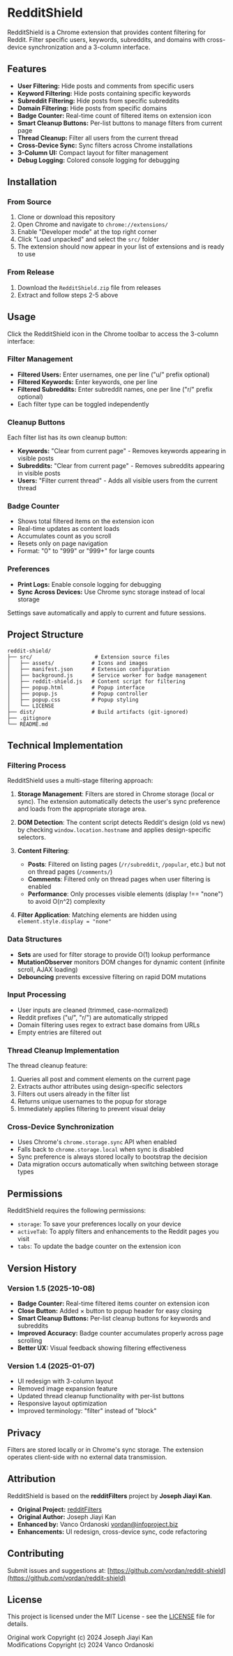 # RedditShield

RedditShield is a Chrome extension that provides content filtering for Reddit. Filter specific users, keywords, subreddits, and domains with cross-device synchronization and a 3-column interface.

## Features

- **User Filtering:** Hide posts and comments from specific users
- **Keyword Filtering:** Hide posts containing specific keywords
- **Subreddit Filtering:** Hide posts from specific subreddits
- **Domain Filtering:** Hide posts from specific domains
- **Badge Counter:** Real-time count of filtered items on extension icon
- **Smart Cleanup Buttons:** Per-list buttons to manage filters from current page
- **Thread Cleanup:** Filter all users from the current thread
- **Cross-Device Sync:** Sync filters across Chrome installations
- **3-Column UI:** Compact layout for filter management
- **Debug Logging:** Colored console logging for debugging

## Installation

### From Source
1. Clone or download this repository
2. Open Chrome and navigate to `chrome://extensions/`
3. Enable "Developer mode" at the top right corner
4. Click "Load unpacked" and select the `src/` folder
5. The extension should now appear in your list of extensions and is ready to use

### From Release
1. Download the `RedditShield.zip` file from releases
2. Extract and follow steps 2-5 above

## Usage

Click the RedditShield icon in the Chrome toolbar to access the 3-column interface:

### Filter Management
- **Filtered Users:** Enter usernames, one per line ("u/" prefix optional)
- **Filtered Keywords:** Enter keywords, one per line
- **Filtered Subreddits:** Enter subreddit names, one per line ("r/" prefix optional)
- Each filter type can be toggled independently

### Cleanup Buttons
Each filter list has its own cleanup button:
- **Keywords:** "Clear from current page" - Removes keywords appearing in visible posts
- **Subreddits:** "Clear from current page" - Removes subreddits appearing in visible posts
- **Users:** "Filter current thread" - Adds all visible users from the current thread

### Badge Counter
- Shows total filtered items on the extension icon
- Real-time updates as content loads
- Accumulates count as you scroll
- Resets only on page navigation
- Format: "0" to "999" or "999+" for large counts

### Preferences
- **Print Logs:** Enable console logging for debugging
- **Sync Across Devices:** Use Chrome sync storage instead of local storage

Settings save automatically and apply to current and future sessions.

## Project Structure

```
reddit-shield/
├── src/                    # Extension source files
│   ├── assets/            # Icons and images
│   ├── manifest.json      # Extension configuration
│   ├── background.js      # Service worker for badge management
│   ├── reddit-shield.js   # Content script for filtering
│   ├── popup.html         # Popup interface
│   ├── popup.js           # Popup controller
│   ├── popup.css          # Popup styling
│   └── LICENSE
├── dist/                  # Build artifacts (git-ignored)
├── .gitignore
└── README.md
```

## Technical Implementation

### Filtering Process

RedditShield uses a multi-stage filtering approach:

1. **Storage Management**: Filters are stored in Chrome storage (local or sync). The extension automatically detects the user's sync preference and loads from the appropriate storage area.

2. **DOM Detection**: The content script detects Reddit's design (old vs new) by checking `window.location.hostname` and applies design-specific selectors.

3. **Content Filtering**:
   - **Posts**: Filtered on listing pages (`/r/subreddit`, `/popular`, etc.) but not on thread pages (`/comments/`)
   - **Comments**: Filtered only on thread pages when user filtering is enabled
   - **Performance**: Only processes visible elements (display !== "none") to avoid O(n^2) complexity

4. **Filter Application**: Matching elements are hidden using `element.style.display = "none"`

### Data Structures

- **Sets** are used for filter storage to provide O(1) lookup performance
- **MutationObserver** monitors DOM changes for dynamic content (infinite scroll, AJAX loading)
- **Debouncing** prevents excessive filtering on rapid DOM mutations

### Input Processing

- User inputs are cleaned (trimmed, case-normalized)
- Reddit prefixes ("u/", "r/") are automatically stripped
- Domain filtering uses regex to extract base domains from URLs
- Empty entries are filtered out

### Thread Cleanup Implementation

The thread cleanup feature:
1. Queries all post and comment elements on the current page
2. Extracts author attributes using design-specific selectors
3. Filters out users already in the filter list
4. Returns unique usernames to the popup for storage
5. Immediately applies filtering to prevent visual delay

### Cross-Device Synchronization

- Uses Chrome's `chrome.storage.sync` API when enabled
- Falls back to `chrome.storage.local` when sync is disabled
- Sync preference is always stored locally to bootstrap the decision
- Data migration occurs automatically when switching between storage types


## Permissions

RedditShield requires the following permissions:

- `storage`: To save your preferences locally on your device
- `activeTab`: To apply filters and enhancements to the Reddit pages you visit
- `tabs`: To update the badge counter on the extension icon

## Version History

### Version 1.5 (2025-10-08)
- **Badge Counter:** Real-time filtered items counter on extension icon
- **Close Button:** Added × button to popup header for easy closing
- **Smart Cleanup Buttons:** Per-list cleanup buttons for keywords and subreddits
- **Improved Accuracy:** Badge counter accumulates properly across page scrolling
- **Better UX:** Visual feedback showing filtering effectiveness

### Version 1.4 (2025-01-07)
- UI redesign with 3-column layout
- Removed image expansion feature
- Updated thread cleanup functionality with per-list buttons
- Responsive layout optimization
- Improved terminology: "filter" instead of "block"


## Privacy

Filters are stored locally or in Chrome's sync storage. The extension operates client-side with no external data transmission.

## Attribution

RedditShield is based on the **redditFilters** project by **Joseph Jiayi Kan**.

- **Original Project:** [redditFilters](https://github.com/JosephKan3/redditFilters)
- **Original Author:** Joseph Jiayi Kan
- **Enhanced by:** Vanco Ordanoski <vordan@infoproject.biz>
- **Enhancements:** UI redesign, cross-device sync, code refactoring

## Contributing

Submit issues and suggestions at: [https://github.com/vordan/reddit-shield](https://github.com/vordan/reddit-shield)

## License

This project is licensed under the MIT License - see the [LICENSE](src/LICENSE) file for details.

Original work Copyright (c) 2024 Joseph Jiayi Kan  
Modifications Copyright (c) 2024 Vanco Ordanoski
